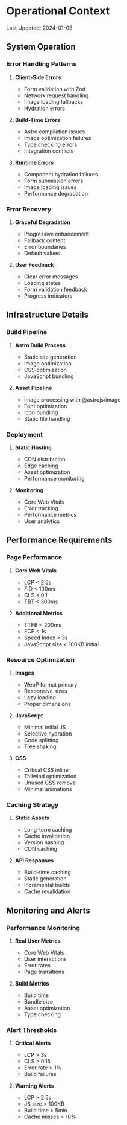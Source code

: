 # Operational Context

Last Updated: 2024-01-05

## System Operation

### Error Handling Patterns

1. **Client-Side Errors**
   - Form validation with Zod
   - Network request handling
   - Image loading fallbacks
   - Hydration errors

2. **Build-Time Errors**
   - Astro compilation issues
   - Image optimization failures
   - Type checking errors
   - Integration conflicts

3. **Runtime Errors**
   - Component hydration failures
   - Form submission errors
   - Image loading issues
   - Performance degradation

### Error Recovery

1. **Graceful Degradation**
   - Progressive enhancement
   - Fallback content
   - Error boundaries
   - Default values

2. **User Feedback**
   - Clear error messages
   - Loading states
   - Form validation feedback
   - Progress indicators

## Infrastructure Details

### Build Pipeline

1. **Astro Build Process**
   - Static site generation
   - Image optimization
   - CSS optimization
   - JavaScript bundling

2. **Asset Pipeline**
   - Image processing with @astrojs/image
   - Font optimization
   - Icon bundling
   - Static file handling

### Deployment

1. **Static Hosting**
   - CDN distribution
   - Edge caching
   - Asset optimization
   - Performance monitoring

2. **Monitoring**
   - Core Web Vitals
   - Error tracking
   - Performance metrics
   - User analytics

## Performance Requirements

### Page Performance

1. **Core Web Vitals**
   - LCP < 2.5s
   - FID < 100ms
   - CLS < 0.1
   - TBT < 300ms

2. **Additional Metrics**
   - TTFB < 200ms
   - FCP < 1s
   - Speed Index < 3s
   - JavaScript size < 100KB initial

### Resource Optimization

1. **Images**
   - WebP format primary
   - Responsive sizes
   - Lazy loading
   - Proper dimensions

2. **JavaScript**
   - Minimal initial JS
   - Selective hydration
   - Code splitting
   - Tree shaking

3. **CSS**
   - Critical CSS inline
   - Tailwind optimization
   - Unused CSS removal
   - Minimal animations

### Caching Strategy

1. **Static Assets**
   - Long-term caching
   - Cache invalidation
   - Version hashing
   - CDN caching

2. **API Responses**
   - Build-time caching
   - Static generation
   - Incremental builds
   - Cache revalidation

## Monitoring and Alerts

### Performance Monitoring

1. **Real User Metrics**
   - Core Web Vitals
   - User interactions
   - Error rates
   - Page transitions

2. **Build Metrics**
   - Build time
   - Bundle size
   - Asset optimization
   - Type checking

### Alert Thresholds

1. **Critical Alerts**
   - LCP > 3s
   - CLS > 0.15
   - Error rate > 1%
   - Build failures

2. **Warning Alerts**
   - LCP > 2.5s
   - JS size > 100KB
   - Build time > 5min
   - Cache misses > 10%
